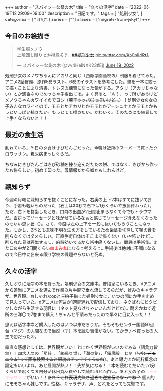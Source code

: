 +++
author = "スパイシーな桑の木"
title = "久々の活字"
date = "2022-06-19T12:29:09+09:00"
description = "日記です。"
tags = [
    "処刑少女",
]
categories = [
    "日記",
]
series = [""]
aliases = ["migrate-from-jekyl"]
+++

## 今日のお絵描き

<blockquote class="twitter-tweet"><p lang="ja" dir="ltr">学生服メノウ<br>上段回し蹴りとか得意そう…<a href="https://twitter.com/hashtag/%E5%87%A6%E5%88%91%E5%B0%91%E5%A5%B3?src=hash&amp;ref_src=twsrc%5Etfw">##処刑少女</a> <a href="https://t.co/Kb0nii4RtA">pic.twitter.com/Kb0nii4RtA</a></p>&mdash; スパイシーな桑の木 (@vv4He1NXK23tfEj) <a href="https://twitter.com/vv4He1NXK23tfEj/status/1538348776414359552?ref_src=twsrc%5Etfw">June 19, 2022</a></blockquote> <script async src="https://platform.twitter.com/widgets.js" charset="utf-8"></script> 

処刑少女のメノウちゃんにアカリと同じ（西彫学園高校の）制服を着せてみた。アニメ2話冒頭、原作5巻ラスト、6巻のイラストを参考にした。線を一本に絞って描くことにより清書、トレスの練習になった気がする。アタリ（アカリじゃない）とか適当なのでめっちゃ手癖出てる。よく見ると「ん？」って所があるけどメノウちゃんカワイイのでヨシ（<strike>若干ツッパ〇っぽいけど…</strike>）！処刑少女の女の子みんなカワイイので、モモとかアカリとかモモとかアーシュナとかモモとかもっといっぱい描きたい。もっとモモ描きたい。かわいく。そのためにも練習して上手くならないと！！

## 最近の食生活
乱れている。昨日の夕食はきびだんごだった。今朝は近所のスーパーで買ったクロワッサン。糖尿病まっしぐらだ。

ちなみにきびだんごはきび砂糖を練り込んだただの餅、ではなく、きびから作ったお餅らしい。初めて知った。母情報だから嘘かもしれんけど。

## 親知らず
今週の月曜に親知らずを抜くことになった。右奥の上下2本はすでに抜いており、手術も軽いものだった（右上は30秒で右下は1分くらいで抜歯終わった）。ただ、右下を抜歯したとき、口内の出血が2日間止まらなくて今でもトラウマだ。血餅ってソーセージと味が似ているなぁと感じてソーセージ食えなくなったのもいい思い出（）。さて、今回は左の上下を一気に抜いてもらうことになった。しかし、2本とも意味不明な生え方をしているため歯茎を切開して顎の骨を削らなくてはダメらしい。正直手術自体はそこまで怖くない（いや怖いけど）。削られた骨は再生するし、麻酔効いてるから術中痛くないし。問題は手術後。また口の中が2日間くらい<font color="red">血まみれ</font>になると考えると…手術後は絶対に不調になるので今日中に出来る限り学校の課題やらないと死ぬ。

## 久々の活字
久しぶりに活字の本を買った。処刑少女の文庫本。普段家にいるとき、dアニメから適当にアニメを選んで作業の片手間で垂れ流してるのだが、好みのキャラデザ、世界観、おしゃれなopと三拍子揃った処刑少女に、いつの間にか手を止めて見入っていた。dアニメは何故か1週間遅れで配信しており、ネタばれにビクビクしながら生活する羽目に（ネット見なけりゃいいんだけどね）。耐えかねて近所の三洋〇で7巻まで購入！ちゃんと平積みだったので早々に目に入った！！

思えば活字本など購入したのはいつ以来だろうか。そもそもセンター国語50点台（マジ）の人間なので当然（？）本を読む習慣がない。てかラノベ買ったの人生で初だったわ。

率直な感想としては、世界観がいい！とにかく世界観がいいのである（語彙力皆無）！四大人災の「星骸」、「絡繰り世」、「潮の剣」、「霧魔殿」とか（<strike>"パンデモニウム"って画像検索すると銀魂のアレでてくるのね</strike>）。あと導力とか純粋概念の設定もいいよね。あと展開が熱い！！先が気になる！！本を読むとだいたい1分くらいで眠くなる自分が休日丸々費やして読むほど面白い。あと女の子の<font color="pink">キャッキャウフフ</font>がいい！！<strike>あれ？これ表現力無さ過ぎて逆宣伝になってね？</strike> 個人的にモモちゃん推しです。性格、キャラデザ、声、どれをとっても完璧です。